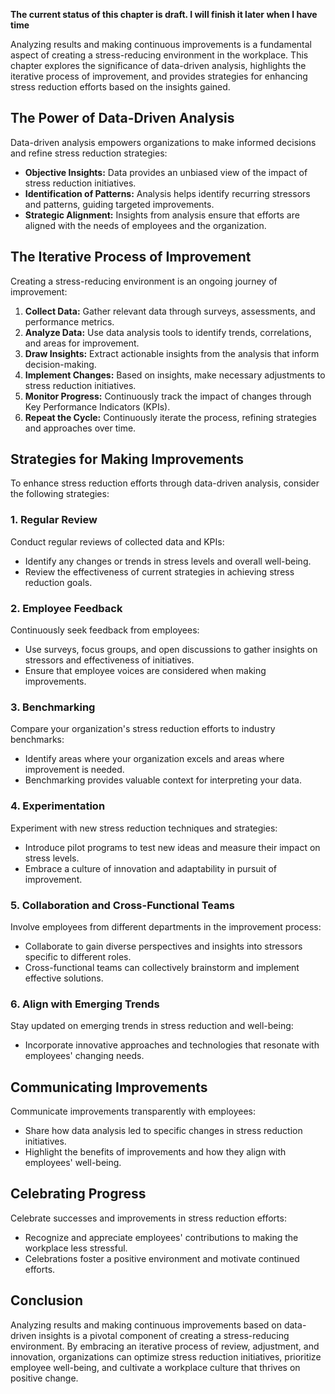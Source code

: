 **The current status of this chapter is draft. I will finish it later when I have time**

Analyzing results and making continuous improvements is a fundamental aspect of creating a stress-reducing environment in the workplace. This chapter explores the significance of data-driven analysis, highlights the iterative process of improvement, and provides strategies for enhancing stress reduction efforts based on the insights gained.

**The Power of Data-Driven Analysis**
-------------------------------------

Data-driven analysis empowers organizations to make informed decisions and refine stress reduction strategies:

* **Objective Insights:** Data provides an unbiased view of the impact of stress reduction initiatives.
* **Identification of Patterns:** Analysis helps identify recurring stressors and patterns, guiding targeted improvements.
* **Strategic Alignment:** Insights from analysis ensure that efforts are aligned with the needs of employees and the organization.

**The Iterative Process of Improvement**
----------------------------------------

Creating a stress-reducing environment is an ongoing journey of improvement:

1. **Collect Data:** Gather relevant data through surveys, assessments, and performance metrics.
2. **Analyze Data:** Use data analysis tools to identify trends, correlations, and areas for improvement.
3. **Draw Insights:** Extract actionable insights from the analysis that inform decision-making.
4. **Implement Changes:** Based on insights, make necessary adjustments to stress reduction initiatives.
5. **Monitor Progress:** Continuously track the impact of changes through Key Performance Indicators (KPIs).
6. **Repeat the Cycle:** Continuously iterate the process, refining strategies and approaches over time.

**Strategies for Making Improvements**
--------------------------------------

To enhance stress reduction efforts through data-driven analysis, consider the following strategies:

### **1. Regular Review**

Conduct regular reviews of collected data and KPIs:

* Identify any changes or trends in stress levels and overall well-being.
* Review the effectiveness of current strategies in achieving stress reduction goals.

### **2. Employee Feedback**

Continuously seek feedback from employees:

* Use surveys, focus groups, and open discussions to gather insights on stressors and effectiveness of initiatives.
* Ensure that employee voices are considered when making improvements.

### **3. Benchmarking**

Compare your organization's stress reduction efforts to industry benchmarks:

* Identify areas where your organization excels and areas where improvement is needed.
* Benchmarking provides valuable context for interpreting your data.

### **4. Experimentation**

Experiment with new stress reduction techniques and strategies:

* Introduce pilot programs to test new ideas and measure their impact on stress levels.
* Embrace a culture of innovation and adaptability in pursuit of improvement.

### **5. Collaboration and Cross-Functional Teams**

Involve employees from different departments in the improvement process:

* Collaborate to gain diverse perspectives and insights into stressors specific to different roles.
* Cross-functional teams can collectively brainstorm and implement effective solutions.

### **6. Align with Emerging Trends**

Stay updated on emerging trends in stress reduction and well-being:

* Incorporate innovative approaches and technologies that resonate with employees' changing needs.

**Communicating Improvements**
------------------------------

Communicate improvements transparently with employees:

* Share how data analysis led to specific changes in stress reduction initiatives.
* Highlight the benefits of improvements and how they align with employees' well-being.

**Celebrating Progress**
------------------------

Celebrate successes and improvements in stress reduction efforts:

* Recognize and appreciate employees' contributions to making the workplace less stressful.
* Celebrations foster a positive environment and motivate continued efforts.

**Conclusion**
--------------

Analyzing results and making continuous improvements based on data-driven insights is a pivotal component of creating a stress-reducing environment. By embracing an iterative process of review, adjustment, and innovation, organizations can optimize stress reduction initiatives, prioritize employee well-being, and cultivate a workplace culture that thrives on positive change.
